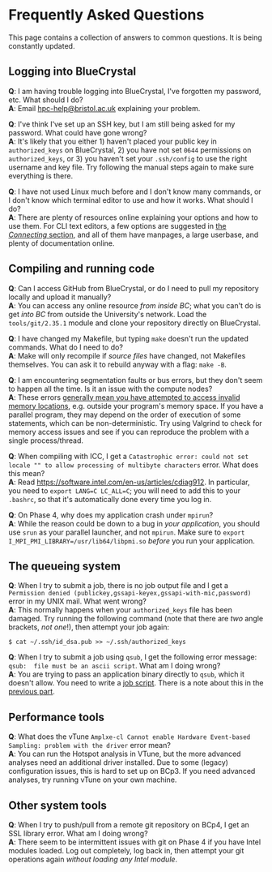 Frequently Asked Questions
==========================

This page contains a collection of answers to common questions.
It is being constantly updated.

## Logging into BlueCrystal

**Q**: I am having trouble logging into BlueCrystal, I've forgotten my password, etc. What should I do? <br />
**A**: Email <hpc-help@bristol.ac.uk> explaining your problem.

**Q**: I've think I've set up an SSH key, but I am still being asked for my password. What could have gone wrong? <br />
**A**: It's likely that you either 1) haven't placed your public key in `authorized_keys` on BlueCrystal, 2) you have not set `0644` permissions on `authorized_keys`, or 3) you haven't set your `.ssh/config` to use the right username and key file. Try following the manual steps again to make sure everything is there.

**Q**: I have not used Linux much before and I don't know many commands, or I don't know which terminal editor to use and how it works. What should I do? <br />
**A**: There are plenty of resources online explaining your options and how to use them. For CLI text editors, a few options are suggested in [the _Connecting_ section](1_Connecting_to_BlueCrystal#editing-files-remotely), and all of them have manpages, a large userbase, and plenty of documentation online.

## Compiling and running code

**Q**: Can I access GitHub from BlueCrystal, or do I need to pull my repository locally and upload it manually? <br />
**A**: You can access any online resource _from inside BC_; what you can't do is get _into BC_ from outside the University's network. Load the `tools/git/2.35.1` module and clone your repository directly on BlueCrystal.

**Q**: I have changed my Makefile, but typing `make` doesn't run the updated commands. What do I need to do? <br />
**A**: Make will only recompile if _source files_ have changed, not Makefiles themselves. You can ask it to rebuild anyway with a flag: `make -B`.

**Q**: I am encountering segmentation faults or bus errors, but they don't seem to happen all the time. Is it an issue with the compute nodes? <br />
**A**: These errors [generally mean you have attempted to access invalid memory locations](https://stackoverflow.com/questions/212466/what-is-a-bus-error), e.g. outside your program's memory space. If you have a parallel program, they may depend on the order of execution of some statements, which can be non-deterministic. Try using Valgrind to check for memory access issues and see if you can reproduce the problem with a single process/thread.

**Q**: When compiling with ICC, I get a `Catastrophic error: could not set locale "" to allow processing of multibyte characters` error. What does this mean? <br />
**A**: Read <https://software.intel.com/en-us/articles/cdiag912>. In particular, you need to `export LANG=C LC_ALL=C`; you will need to add this to your `.bashrc`, so that it's automatically done every time you log in.

**Q**: On Phase 4, why does my application crash under `mpirun`? <br />
**A**: While the reason could be down to a bug in _your application_, you should use `srun` as your parallel launcher, and not `mpirun`. Make sure to `export I_MPI_PMI_LIBRARY=/usr/lib64/libpmi.so` _before_ you run your application.



## The queueing system

**Q**: When I try to submit a job, there is no job output file and I get a `Permission denied (publickey,gssapi-keyex,gssapi-with-mic,password)` error in my UNIX mail. What went wrong? <br />
**A**: This normally happens when your `authorized_keys` file has been damaged. Try running the following command (note that there are _two_ angle brackets, _not one_!), then attempt your job again:
```
$ cat ~/.ssh/id_dsa.pub >> ~/.ssh/authorized_keys
```

**Q**: When I try to submit a job using `qsub`, I get the following error message: `qsub:  file must be an ascii script`. What am I doing wrong? <br />
**A**: You are trying to pass an application binary directly to `qsub`, which it doesn't allow. You need to write a [job script](3_Queueing_Systems.md#job-files). There is a note about this in the [previous part](3_Queueing_Systems.md#submitting-jobs).

## Performance tools

**Q**: What does the vTune `Amplxe-cl Cannot enable Hardware Event-based Sampling: problem with the driver` error mean? <br />
**A**: You can run the Hotspot analysis in VTune, but the more advanced analyses need an additional driver installed. Due to some (legacy) configuration issues, this is hard to set up on BCp3. If you need advanced analyses, try running vTune on your own machine.

## Other system tools

**Q**: When I try to push/pull from a remote git repository on BCp4, I get an SSL library error. What am I doing wrong? <br />
**A**: There seem to be intermittent issues with git on Phase 4 if you have Intel modules loaded. Log out completely, log back in, then attempt your git operations again _without loading any Intel module_.

<!-- Template
**Q**: <br />
**A**:
-->

